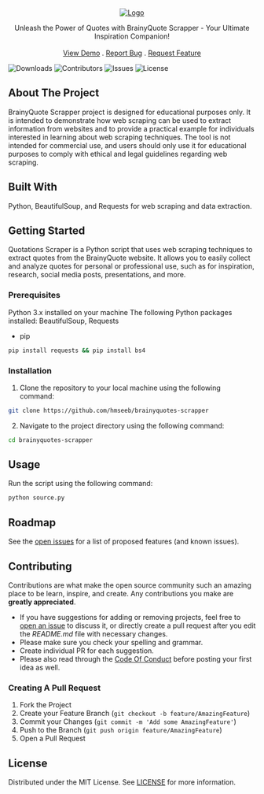 <br/>
<p align="center">
  <a href="https://github.com/hmseeb/brainyquotes-scraper">
    <img src="https://capsule-render.vercel.app/api?type=waving&color=gradient&height=200&section=header&text=Brainy&nbsp;Scrapper&fontSize=80&fontAlignY=35&animation=twinkling&fontColor=gradient" alt="Logo">
  </a>

  <p align="center">
    Unleash the Power of Quotes with BrainyQuote Scrapper - Your Ultimate Inspiration Companion!
    <br/>
    <br/>
    <a href="https://github.com/hmseeb/brainyquotes-scraper">View Demo</a>
    .
    <a href="https://github.com/hmseeb/brainyquotes-scraper/issues">Report Bug</a>
    .
    <a href="https://github.com/hmseeb/brainyquotes-scraper/issues">Request Feature</a>
  </p>
</p>

![Downloads](https://img.shields.io/github/downloads/hmseeb/brainyquotes-scraper/total) ![Contributors](https://img.shields.io/github/contributors/hmseeb/brainyquotes-scraper?color=dark-green) ![Issues](https://img.shields.io/github/issues/hmseeb/brainyquotes-scraper) ![License](https://img.shields.io/github/license/hmseeb/brainyquotes-scraper) 

## About The Project

BrainyQuote Scrapper project is designed for educational purposes only. It is intended to demonstrate how web scraping can be used to extract information from websites and to provide a practical example for individuals interested in learning about web scraping techniques. The tool is not intended for commercial use, and users should only use it for educational purposes to comply with ethical and legal guidelines regarding web scraping.

## Built With

Python, BeautifulSoup, and Requests for web scraping and data extraction.

## Getting Started

Quotations Scraper is a Python script that uses web scraping techniques to extract quotes from the BrainyQuote website. It allows you to easily collect and analyze quotes for personal or professional use, such as for inspiration, research, social media posts, presentations, and more.

### Prerequisites

Python 3.x installed on your machine
The following Python packages installed: BeautifulSoup, Requests

* pip

```sh
pip install requests && pip install bs4
```

### Installation

1. Clone the repository to your local machine using the following command:
   
```sh
git clone https://github.com/hmseeb/brainyquotes-scrapper
```

2. Navigate to the project directory using the following command:

```sh
cd brainyquotes-scrapper
```

## Usage

Run the script using the following command:

```sh
python source.py
```

## Roadmap

See the [open issues](https://github.com/hmseeb/brainyquotes-scraper/issues) for a list of proposed features (and known issues).

## Contributing

Contributions are what make the open source community such an amazing place to be learn, inspire, and create. Any contributions you make are **greatly appreciated**.
* If you have suggestions for adding or removing projects, feel free to [open an issue](https://github.com/hmseeb/brainyquotes-scraper/issues/new) to discuss it, or directly create a pull request after you edit the *README.md* file with necessary changes.
* Please make sure you check your spelling and grammar.
* Create individual PR for each suggestion.
* Please also read through the [Code Of Conduct](https://github.com/hmseeb/brainyquotes-scraper/blob/main/CODE_OF_CONDUCT.md) before posting your first idea as well.

### Creating A Pull Request

1. Fork the Project
2. Create your Feature Branch (`git checkout -b feature/AmazingFeature`)
3. Commit your Changes (`git commit -m 'Add some AmazingFeature'`)
4. Push to the Branch (`git push origin feature/AmazingFeature`)
5. Open a Pull Request

## License

Distributed under the MIT License. See [LICENSE](https://github.com/hmseeb/brainyquotes-scraper/blob/main/LICENSE) for more information.

